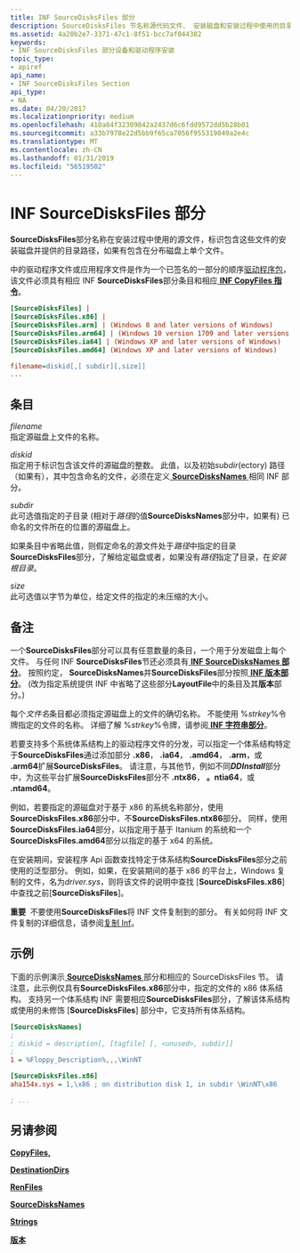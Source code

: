 ```yaml
---
title: INF SourceDisksFiles 部分
description: SourceDisksFiles 节名称源代码文件、 安装磁盘和安装过程中使用的目录路径。
ms.assetid: 4a20b2e7-3371-47c1-8f51-bcc7af044382
keywords:
- INF SourceDisksFiles 部分设备和驱动程序安装
topic_type:
- apiref
api_name:
- INF SourceDisksFiles Section
api_type:
- NA
ms.date: 04/20/2017
ms.localizationpriority: medium
ms.openlocfilehash: 410a84f32309842a2437d6c6fdd9572dd5b28b01
ms.sourcegitcommit: a33b7978e22d5bb9f65ca7056f955319049a2e4c
ms.translationtype: MT
ms.contentlocale: zh-CN
ms.lasthandoff: 01/31/2019
ms.locfileid: "56519502"
---
```

# <a name="inf-sourcedisksfiles-section"></a>INF SourceDisksFiles 部分


**SourceDisksFiles**部分名称在安装过程中使用的源文件，标识包含这些文件的安装磁盘并提供的目录路径，如果有包含在分布磁盘上单个文件。

中的驱动程序文件或应用程序文件是作为一个已签名的一部分的顺序[驱动程序包](driver-packages.md)，该文件必须具有相应 INF **SourceDisksFiles**部分条目和相应[ **INF CopyFiles 指令**](inf-copyfiles-directive.md)。

```ini
[SourceDisksFiles] | 
[SourceDisksFiles.x86] | 
[SourceDisksFiles.arm] | (Windows 8 and later versions of Windows)
[SourceDisksFiles.arm64] | (Windows 10 version 1709 and later versions of Windows)
[SourceDisksFiles.ia64] | (Windows XP and later versions of Windows)
[SourceDisksFiles.amd64] (Windows XP and later versions of Windows)

filename=diskid[,[ subdir][,size]]
...  
```

## <a name="entries"></a>条目


<a href="" id="filename"></a>*filename*  
指定源磁盘上文件的名称。

<a href="" id="diskid"></a>*diskid*  
指定用于标识包含该文件的源磁盘的整数。 此值，以及初始*subdir*(ectory) 路径 （如果有），其中包含命名的文件，必须在定义[ **SourceDisksNames** ](inf-sourcedisksnames-section.md)相同 INF 部分。

<a href="" id="subdir"></a>*subdir*  
此可选值指定的子目录 (相对于*路径*的值**SourceDisksNames**部分中，如果有) 已命名的文件所在的位置的源磁盘上。

如果条目中省略此值，则假定命名的源文件处于*路径*中指定的目录**SourceDisksFiles**部分，了解给定磁盘或者，如果没有*路径*指定了目录，在*安装根目录*。

<a href="" id="size"></a>*size*  
此可选值以字节为单位，给定文件的指定的未压缩的大小。

<a name="remarks"></a>备注
-------

一个**SourceDisksFiles**部分可以具有任意数量的条目，一个用于分发磁盘上每个文件。 与任何 INF **SourceDisksFiles**节还必须具有[ **INF SourceDisksNames 部分**](inf-sourcedisksnames-section.md)。 按照约定， **SourceDisksNames**并**SourceDisksFiles**部分按照[ **INF 版本部分**](inf-version-section.md)。 (改为指定系统提供 INF 中省略了这些部分**LayoutFile**中的条目及其**版本**部分。)

每个*文件名*条目都必须指定源磁盘上的文件的确切名称。 不能使用 %*strkey*%令牌指定的文件的名称。 详细了解 %*strkey*%令牌，请参阅[ **INF 字符串部分**](inf-strings-section.md)。

若要支持多个系统体系结构上的驱动程序文件的分发，可以指定一个体系结构特定于**SourceDisksFiles**通过添加部分 **.x86**， **.ia64**， **.amd64**， **.arm**，或 **.arm64**扩展**SourceDisksFiles**。 请注意，与其他节，例如不同***DDInstall***部分中，为这些平台扩展**SourceDisksFiles**部分不 **.ntx86**， **。ntia64**，或 **.ntamd64**。

例如，若要指定的源磁盘对于基于 x86 的系统名称部分，使用**SourceDisksFiles.x86**部分中，不**SourceDisksFiles.ntx86**部分。 同样，使用**SourceDisksFiles.ia64**部分，以指定用于基于 Itanium 的系统和一个**SourceDisksFiles.amd64**部分以指定的基于 x64 的系统。

在安装期间，安装程序 Api 函数查找特定于体系结构**SourceDisksFiles**部分之前使用的泛型部分。 例如，如果，在安装期间的基于 x86 的平台上，Windows 复制的文件，名为*driver.sys*，则将该文件的说明中查找 [**SourceDisksFiles.x86**] 中查找之前[**SourceDisksFiles**]。

**重要**  不要使用**SourceDisksFiles**将 INF 文件复制到的部分。 有关如何将 INF 文件复制的详细信息，请参阅[复制 Inf](copying-inf-files.md)。

 

<a name="examples"></a>示例
--------

下面的示例演示[ **SourceDisksNames** ](inf-sourcedisksnames-section.md)部分和相应的 SourceDisksFiles 节。  请注意，此示例仅具有**SourceDisksFiles.x86**部分中，指定的文件的 x86 体系结构。  支持另一个体系结构 INF 需要相应**SourceDisksFiles**部分，了解该体系结构或使用的未修饰 [**SourceDisksFiles**] 部分中，它支持所有体系结构。

```ini
[SourceDisksNames]
;
; diskid = description[, [tagfile] [, <unused>, subdir]]
;
1 = %Floppy_Description%,,,\WinNT

[SourceDisksFiles.x86]
aha154x.sys = 1,\x86 ; on distribution disk 1, in subdir \WinNT\x86

; ...
```

## <a name="see-also"></a>另请参阅


[**CopyFiles,**](inf-copyfiles-directive.md)

[**DestinationDirs**](inf-destinationdirs-section.md)

[**RenFiles**](inf-renfiles-directive.md)

[**SourceDisksNames**](inf-sourcedisksnames-section.md)

[**Strings**](inf-strings-section.md)

[**版本**](inf-version-section.md)

 

 






